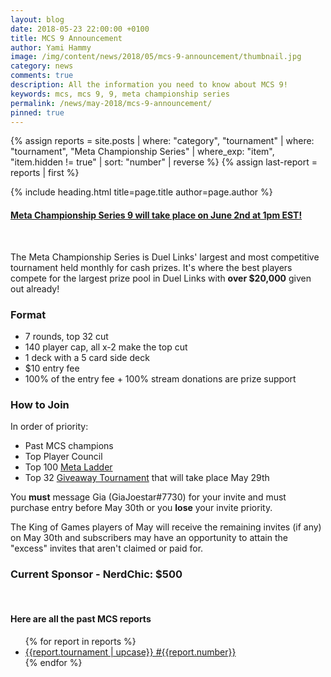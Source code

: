 ```yaml
---
layout: blog
date: 2018-05-23 22:00:00 +0100
title: MCS 9 Announcement
author: Yami Hammy
image: /img/content/news/2018/05/mcs-9-announcement/thumbnail.jpg
category: news
comments: true
description: All the information you need to know about MCS 9!
keywords: mcs, mcs 9, 9, meta championship series
permalink: /news/may-2018/mcs-9-announcement/
pinned: true
---
```


{% assign reports = site.posts | where: "category", "tournament" | where: "tournament", "Meta Championship Series" | where_exp: "item",
"item.hidden != true" | sort: "number" | reverse %}
{% assign last-report = reports | first %}

{% include heading.html title=page.title author=page.author %}

<div class="section center">
    <h4><a href="/tournaments/">Meta Championship Series 9 will take place on June 2nd at 1pm EST!</a></h4>  
</div>

<br>

The Meta Championship Series is Duel Links' largest and most competitive tournament held monthly for cash prizes. It's where the best players compete for the largest prize pool in Duel Links with **over $20,000** given out already!

### Format
- 7 rounds, top 32 cut
- 140 player cap, all x-2 make the top cut
- 1 deck with a 5 card side deck
- $10 entry fee
- 100% of the entry fee + 100% stream donations are prize support 

### How to Join
In order of priority:
- Past MCS champions
- Top Player Council
- Top 100 [Meta Ladder](/tournaments/)
- Top 32 [Giveaway Tournament](https://smash.gg/tournament/give-away-tournament-1/details) that will take place May 29th

You **must** message Gia (GiaJoestar#7730) for your invite and must purchase entry before May 30th or you **lose** your invite priority.

The King of Games players of May will receive the remaining invites (if any) on May 30th and subscribers may have an opportunity to attain the "excess" invites that aren't claimed or paid for.

### Current Sponsor - NerdChic: $500

<br>

<div class="section center">
    <h4>Here are all the past MCS reports</h4>
    <ul>
        {% for report in reports %}
            <li><a href="{{report.url}}">{{report.tournament | upcase}} #{{report.number}}</a></li>
        {% endfor %}
    </ul>     
</div>